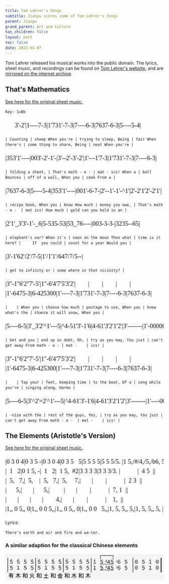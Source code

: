 ```yaml
---
title: Tom Lehrer's Songs
subtitle: Jianpu scores some of Tom Lehrer's Songs
parent: Jianpu
grand_parent: Art and Culture
has_children: false
layout: post
toc: false
date: 2023-01-07
---
```


<style>
@font-face {
    font-family: Jianpu;
    src: url("{{site.webfontdirectory}}/jianpu/JianpuASCII.ttf ");
}
.jianpu {
    font-family: Jianpu;
    line-height: 1.5;
}
@media (min-width: 50rem) {
    .jianpu  {
        font-size: 20px;
    }
}
</style>

Tom Lehrer released his musical works into the public domain.
The lyrics, sheet music, and recordings can be found on [Tom Lehrer's website](https://tomlehrersongs.com/),
and are [mirrored on the internet archive](https://archive.org/details/tomlehrersongs).



## That's Mathematics

[See here for the original sheet music.](Lehrer/thats-mathematics-music.pdf)

`Key: 1=Bb`

<pre class="jianpu">
      3'-2'|1----7-3|1'731'-7-3|7----6-3|7637-6-3|5----5-4|
</pre>
`| Counting | sheep When you're | trying to sleep, Being | fair When there's | some thing to share, Being | neat When you're |`

<pre class="jianpu">
|353'1'----|003'-2'-1'-|3'--2'-3'-2'|1'---1'7-3|1'731'-7-3|7----6-3|
</pre>
`| folding a sheet, | That's math - e - | mat - ics! When a | ball Bounces | off of a wall, When you | cook From a |`

<pre class="jianpu">
|7637-6-3|5----5-4|353'1'----|001'-6-7-|2'--1'-1'-^1'|2'-2'1'2'-2'1'|
</pre>
`| recipe book, When you | know How much | money you owe, | That's math - e -  | mat ics! How much | gold can you hold in an |`

<pre class="jianpu">
|2'1'_3'3'-1'-_6|5-535-53|53_76----|003-3-3-|3235--65|
</pre>
`| elephant's ear? When it's | noon on the moon Then what | time is it here? |     If  you could | count for a year Would you |`

<pre class="jianpu">
|3'-1'62'/2'/7-5|1'/1'1'/647/7/5--|
</pre>
`| get to infinity or | some where in that vicinity? |`

<pre class="jianpu">
|3''-1''6'2''7'-5'|1''-6'4'7'5'3'2'|        |        |        |        |
|1'-6475-3|6-425300|1'----7-3|1'731'-7-3|7----6-3|7637-6-3|
</pre>
`|    | When you | choose how much | postage to use, When you | know what's the | chance it will snow, When you |`

<pre class="jianpu">
|5----6-5|3'_3'2'^1'---5|^4-51'3'-1'6|4-61'3'2'1'2'|3'-------|1'-000000|
</pre>
`| bet and you | end up in debt, Oh, | try as you may, You just | can't get away From math - e - | mat -    | ics! |`

<pre class="jianpu">
|3''-1''6'2''7'-5'|1''-6'4'7'5'3'2'|        |        |        |        |
|1'-6475-3|6-425300|1'----7-3|1'731'-7-3|7----6-3|7637-6-3|
</pre>
`|    | Tap your | feet, keeping time | to the beat, Of a | song while you're | singing along, Harmo |`

<pre class="jianpu">
|5----6-5|3'^2'=2'^1'---5|^4-61'3'-1'6|4-61'3'2'1'2'|3'-------|1'----000||
</pre>
`| -nize with the | rest of the guys, Yes, | try as you may, You just | can't get away From math - e -  | mat -    | ics! |`


<!--TODO: Economics lyrics version-->


## The Elements (Aristotle's Version)

[See here for the original sheet music.](Lehrer/Elements-Aristotle.jpeg)

<pre class="jianpu">
|0 3 0 4|0 3 5 -|0 3 0 4|0 3 5   5|5 5 5 5|5 5 5/5. |1 5,/#/4,/5,/b6, 5, |0 5 1' 0||
|  1   2|0 1 5, -|  1   2|  1 5,  #2|3 3 3 3|3 3 3/3. |           |  4 5  ||
|  5,   7,|  5,    |  5,   7,|  5,     7,|       |        |           |  2 3  ||
|      5,|       |      5,|         |       |        |           |  7, 1  ||
|       |       |       |        4,|       |        |           |    1,  ||
|1,, 0 5,, 0|1,, 0 0 5,,|1,, 0 5,, 0|1,, 0 0   5,,|1, 5, 5,, 5,|1, 5, 5,, 5, |1,, 5,,/#/4,,/5,,/b6,, 5,, |0 5,, 1,, 0||
</pre>

Lyrics:

`There's earth and air and fire and wa-ter.`



### A similar adaption for the classical Chinese elements

![Wu Xing Elements Song](Lehrer/TomLehrerWuXing.png)

<!--Need some way to notate the little gracenote flourishes-->

<!--ToDo: Chinese version with five elements
有 木 和 火 和 土 和 金 和 水 和 木

                          [--]
|5' - 5' 5'|5' 5' 5' 5'|5' 5' 5' 5'|1' 5/#/4/5/b6 5 |0 5 1' 0||
|5, - 5, 1|1 5 5, 5|1 5 5, 5|1, 5,/#/4,/5,/b6, 5, |0 5, 1, 0||

有 木 和 火 和 土 和 金 和 水 和 木

                           
|5' 5' 5' 5'|5' 5' 5' 5'|5' 5' 5' 5'|1' 5/#/4/5/b6 5 |0 5 1' 0||
|5, 1 5 5,|5 1 5 5,|5 1 5 5,|1, 5,/#/4,/5,/b6, 5, |0 5, 1, 0||

 

-->